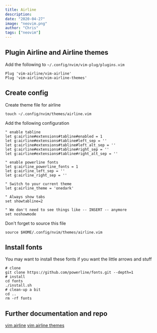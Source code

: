 ```yaml
---
title: Airline
description:
date: "2020-04-27"
image: "neovim.png"
author: "Chris"
tags: ["neovim"]
---
```


## Plugin Airline and Airline themes

Add the following to `~/.config/nvim/vim-plug/plugins.vim`

```
Plug 'vim-airline/vim-airline'
Plug 'vim-airline/vim-airline-themes'
```

## Create config

Create theme file for airline

```
touch ~/.config/nvim/themes/airline.vim
```

Add the following configuration

```
" enable tabline
let g:airline#extensions#tabline#enabled = 1
let g:airline#extensions#tabline#left_sep = ''
let g:airline#extensions#tabline#left_alt_sep = ''
let g:airline#extensions#tabline#right_sep = ''
let g:airline#extensions#tabline#right_alt_sep = ''

" enable powerline fonts
let g:airline_powerline_fonts = 1
let g:airline_left_sep = ''
let g:airline_right_sep = ''

" Switch to your current theme
let g:airline_theme = 'onedark'

" Always show tabs
set showtabline=2

" We don't need to see things like -- INSERT -- anymore
set noshowmode
```

Don't forget to source this file

```
source $HOME/.config/nvim/themes/airline.vim
```

## Install fonts

You may want to install these fonts if you want the little arrows and stuff

```
# clone
git clone https://github.com/powerline/fonts.git --depth=1
# install
cd fonts
./install.sh
# clean-up a bit
cd ..
rm -rf fonts
```

## Further documentation and repo

[vim airline](https://github.com/vim-airline/vim-airline)
[vim airline themes](https://github.com/vim-airline/vim-airline-themes)
